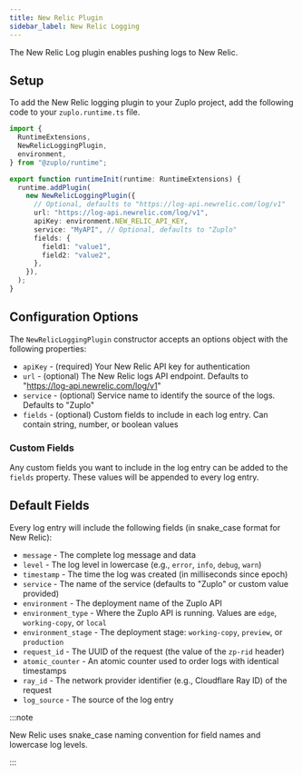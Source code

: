```yaml
---
title: New Relic Plugin
sidebar_label: New Relic Logging
---
```


The New Relic Log plugin enables pushing logs to New Relic.

<EnterpriseFeature name="Custom logging" />

## Setup

To add the New Relic logging plugin to your Zuplo project, add the following
code to your `zuplo.runtime.ts` file.

```ts title="modules/zuplo.runtime.ts"
import {
  RuntimeExtensions,
  NewRelicLoggingPlugin,
  environment,
} from "@zuplo/runtime";

export function runtimeInit(runtime: RuntimeExtensions) {
  runtime.addPlugin(
    new NewRelicLoggingPlugin({
      // Optional, defaults to "https://log-api.newrelic.com/log/v1"
      url: "https://log-api.newrelic.com/log/v1",
      apiKey: environment.NEW_RELIC_API_KEY,
      service: "MyAPI", // Optional, defaults to "Zuplo"
      fields: {
        field1: "value1",
        field2: "value2",
      },
    }),
  );
}
```

## Configuration Options

The `NewRelicLoggingPlugin` constructor accepts an options object with the following properties:

- `apiKey` - (required) Your New Relic API key for authentication
- `url` - (optional) The New Relic logs API endpoint. Defaults to "https://log-api.newrelic.com/log/v1"
- `service` - (optional) Service name to identify the source of the logs. Defaults to "Zuplo"
- `fields` - (optional) Custom fields to include in each log entry. Can contain string, number, or boolean values

### Custom Fields

Any custom fields you want to include in the log entry can be added to the
`fields` property. These values will be appended to every log entry.

## Default Fields

Every log entry will include the following fields (in snake_case format for New Relic):

- `message` - The complete log message and data
- `level` - The log level in lowercase (e.g., `error`, `info`, `debug`, `warn`)
- `timestamp` - The time the log was created (in milliseconds since epoch)
- `service` - The name of the service (defaults to "Zuplo" or custom value provided)
- `environment` - The deployment name of the Zuplo API
- `environment_type` - Where the Zuplo API is running. Values are `edge`, `working-copy`, or `local`
- `environment_stage` - The deployment stage: `working-copy`, `preview`, or `production`
- `request_id` - The UUID of the request (the value of the `zp-rid` header)
- `atomic_counter` - An atomic counter used to order logs with identical timestamps
- `ray_id` - The network provider identifier (e.g., Cloudflare Ray ID) of the request
- `log_source` - The source of the log entry

:::note

New Relic uses snake_case naming convention for field names and lowercase log levels.

:::
